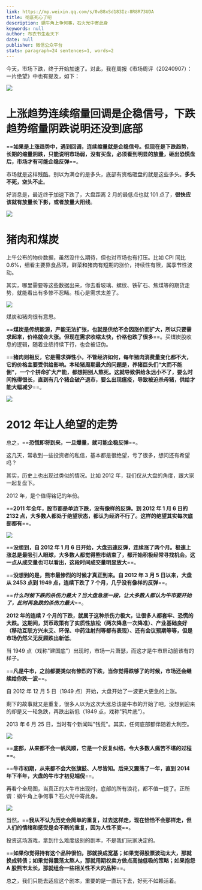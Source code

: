 ```yaml
---
link: https://mp.weixin.qq.com/s/0vB8xSd183Iz-8R8R73UDA
title: 彻底死心了吧
description: 蜗牛角上争何事，石火光中寄此身
keywords: null
author: 布衣书生走天下
date: null
publisher: 微信公众平台
stats: paragraph=24 sentences=1, words=2
---
```


今天，市场下跌，终于开始加速了。对此，我在周报《市场周评（20240907）：一片绝望》中也有提及，如下：

![](https://mmbiz.qpic.cn/sz_mmbiz_png/52ldaLQ7yeQic7Txib2Ejo8oxZ9ib1ksVUTXVa9pyiatSRTuJJzzmg2ADfZkO3d4OWYreaibwUY1icap3O8UrgsLbMTg/640?wx_fmt=png&from=appmsg&tp=webp&wxfrom=5&wx_lazy=1&wx_co=1)

# 上涨趋势连续缩量回调是企稳信号，下跌趋势缩量阴跌说明还没到底部

==**如果是上涨趋势中，遇到回调，连续缩量就是企稳信号。但现在是下跌趋势，长期的缩量阴跌，只能说明市场弱，没有买盘，必须看到明显的放量，砸出恐慌盘后，市场才有可能企稳反弹**==。

市场就是这样残酷。别以为满仓的是多头，底部有资格砸盘的就是这些多头。**多头不死，空头不止**。

好消息是，最近终于加速下跌了，大盘距离 2 月的最低点也就 101 点了，**很快应该就有放量长下影，或者放量大阳线**。

![](https://mmbiz.qpic.cn/sz_mmbiz_png/52ldaLQ7yeQic7Txib2Ejo8oxZ9ib1ksVUTNABfCiagx7rtrsHF2dyBRRpsCWkJd1jnxv4FibBnKK4bIU8nlwdvgiavw/640?wx_fmt=png&from=appmsg&tp=webp&wxfrom=5&wx_lazy=1&wx_co=1)

# 猪肉和煤炭

上午公布的物价数据，虽然没什么期待，但也对市场也有打压。比如 CPI 同比 0.6%，细看主要靠食品项，鲜菜和猪肉有短期的涨价，持续性有限，属季节性波动。

其实，哪里需要等这些数据出来，你去看玻璃、螺纹、铁矿石、焦煤等的期货走势，就能看出有多惨不忍睹。核心是需求太差了。

![](https://mmbiz.qpic.cn/sz_mmbiz_png/52ldaLQ7yeQic7Txib2Ejo8oxZ9ib1ksVUTNhzXMFB1fkM5zOQRnA2v9fFudI0KIuNbmZ0lwkbBmrdic9713Ej4ZIw/640?wx_fmt=png&from=appmsg&tp=webp&wxfrom=5&wx_lazy=1&wx_co=1)

煤炭和猪肉很有意思。

==**煤炭是传统能源，产能无法扩张，也就是供给不会因涨价而扩大，所以只要需求起来，价格就会大涨。但现在需求收缩太快，价格也跌了很多**==。买煤炭股收息的逻辑，随着业绩持续下行，也会被证伪。

==**猪肉则相反，它是需求弹性小，不管经济如何，每年猪肉消费量变化都不大，它的价格主要受供给影响。本轮猪周期最大的问题是，养猪巨头们“大而不能倒”，一个个拼命扩大产能，都想把别人熬死。这就导致供给永远小不了，要么时间拖得很长，直到有几个猪企破产退市，要么出现瘟疫，导致被迫杀母猪，供给才能大幅减少**==。

![](https://mmbiz.qpic.cn/sz_mmbiz_png/52ldaLQ7yeQic7Txib2Ejo8oxZ9ib1ksVUTjxAYOqaEia1aYrzqbmyQQ7xjVf9Hia93ChRt9ANVod8XMTe05VsHnLKA/640?wx_fmt=png&from=appmsg&tp=webp&wxfrom=5&wx_lazy=1&wx_co=1)

# 2012 年让人绝望的走势

总之，==**恐慌即将到来，一旦爆量，就可能企稳反弹**==。

这几天，常收到一些投资者的私信，基本都是很绝望，亏了很多，想问还有希望吗？

其实，历史上也出现过类似的情况。比如 2012 年，我们仅从大盘的角度，跟大家一起复盘下。

2012 年，是个值得铭记的年份。

==**2011 年全年，股市都是单边下跌，没有像样的反弹。到 2012 年 1 月 6 日的 2132 点，大多数人都处于绝望状态，都认为经济不行了。这样的绝望其实每次底部都有**==。

![](https://mmbiz.qpic.cn/mmbiz_png/52ldaLQ7yeQeib2VIic8HnHJTLrItjic4w1zRHhBfTy7jOxqE9NHnTWQHmNKia0FJ7wYUu9S4OLTDPlkGxpB46LwZA/640?wx_fmt=png&tp=webp&wxfrom=5&wx_lazy=1&wx_co=1)

==**没想到，自 2012 年 1 月 6 日开始，大盘迅速反弹，连续涨了两个月。极速上涨总是最吸引人眼球，大多数人都觉得熊市结束了，都开始积极经常寻找机会。这一点从成交量也可以看出，这段时间成交量明显放大**==。

==**没想到的是，熊市最惨烈的时候才真正到来。自 2012 年 3 月 5 日以来，大盘从 2453 点到 1949 点，连续下跌了 7 个月，几乎没有像样的反弹**==。

==**_什么时候下跌的杀伤力最大？当大盘急涨一段，让大多数人都认为牛市要开始了，此时再急跌的杀伤力最大_**==。

**2012 年的连续 7 个月的下跌，就属于这种杀伤力极大，让很多人都套牢、恐慌的大跌。这期间，货币政策有了实质性放松（两次降息一次降准）、产业基础良好（移动互联方兴未艾、环保、中药注射剂等都有表现）、还有会议预期等等，但是市场仍然义无反顾跌出新低**。

当 1949 点（戏称"建国底"）出现时，市场一片萧瑟，而这才是牛市启动前该有的样子。

==**凡是牛市，之前都要类似有惨烈的下跌，当你觉得跌够了的时候，市场还会继续给你跌一波**==。

自 2012 年 12 月 5 日（1949 点）开始，大盘开始了一波更大更急的上涨。

剩下的故事就又是重复，很多人以为这次大涨总该是牛市的开始了吧，没想到迎来的却是又一轮急跌，再跌出新低（1849 点，戏称"鸦片底"）。

2013 年 6 月 25 日，当时有个新闻叫"钱荒"。其实，任何底部都伴随着大利空。

![](https://mmbiz.qpic.cn/mmbiz_png/52ldaLQ7yeQeib2VIic8HnHJTLrItjic4w1retyuNFNqFDWwGTk0oAicjgRDgFFsZF1ZUMbLHfG372aN8WgEKXMdpA/640?wx_fmt=png&tp=webp&wxfrom=5&wx_lazy=1&wx_co=1)

==**底部，从来都不会一帆风顺，它是一个反复纠结，令大多数人痛苦不堪的过程**==。

==**牛市初期，从来都不会大张旗鼓、人尽皆知。后来又震荡了一年，直到 2014 年下半年，大盘的牛市才初见端倪**==。

再看个全局图，当真正的大牛市出现时，底部的所有浪花，都不值一提了。正所谓：蜗牛角上争何事？石火光中寄此身。

![](https://mmbiz.qpic.cn/mmbiz_png/52ldaLQ7yeQeib2VIic8HnHJTLrItjic4w12JHl0So2g2iaKCrBYmJzo0hoHFJpicuibQNicz2KDQMx5DPncbEc5snjBg/640?wx_fmt=png&tp=webp&wxfrom=5&wx_lazy=1&wx_co=1)

当然，==**我从不认为历史会简单的重复，过去这样走，现在恰恰不会那样走，但人们的情绪和感受是会不断的重复，因为人性不变**==。

投资这场游戏，拿到什么难度级别的剧本，不是我们玩家决定的。

==**如果你觉得持有这个品种很怕，那就换成宽基；如果觉得股票波动太大，那就换成转债；如果觉得震荡太熬人，那就用期权卖方做点高抛低吸的策略；如果抱怨 A 股熊市太长，那就组合一些相关性不大的品种**==。

总之，我们只能去适应这个剧本，重要的是一直玩下去，好死不如赖活着。
